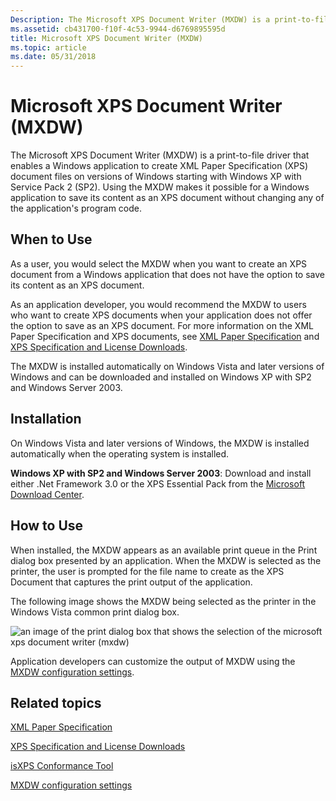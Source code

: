 ```yaml
---
Description: The Microsoft XPS Document Writer (MXDW) is a print-to-file driver that enables a Windows application to create XML Paper Specification (XPS) document files on versions of Windows starting with Windows XP with Service Pack 2 (SP2).
ms.assetid: cb431700-f10f-4c53-9944-d6769895595d
title: Microsoft XPS Document Writer (MXDW)
ms.topic: article
ms.date: 05/31/2018
---
```


# Microsoft XPS Document Writer (MXDW)

The Microsoft XPS Document Writer (MXDW) is a print-to-file driver that enables a Windows application to create XML Paper Specification (XPS) document files on versions of Windows starting with Windows XP with Service Pack 2 (SP2). Using the MXDW makes it possible for a Windows application to save its content as an XPS document without changing any of the application's program code.

## When to Use

As a user, you would select the MXDW when you want to create an XPS document from a Windows application that does not have the option to save its content as an XPS document.

As an application developer, you would recommend the MXDW to users who want to create XPS documents when your application does not offer the option to save as an XPS document. For more information on the XML Paper Specification and XPS documents, see [XML Paper Specification](https://go.microsoft.com/?linkid=8435939) and [XPS Specification and License Downloads](https://go.microsoft.com/fwlink/p/?linkid=70358).

The MXDW is installed automatically on Windows Vista and later versions of Windows and can be downloaded and installed on Windows XP with SP2 and Windows Server 2003.

## Installation

On Windows Vista and later versions of Windows, the MXDW is installed automatically when the operating system is installed.

**Windows XP with SP2 and Windows Server 2003**: Download and install either .Net Framework 3.0 or the XPS Essential Pack from the [Microsoft Download Center](https://go.microsoft.com/?linkid=9729629).

## How to Use

When installed, the MXDW appears as an available print queue in the Print dialog box presented by an application. When the MXDW is selected as the printer, the user is prompted for the file name to create as the XPS Document that captures the print output of the application.

The following image shows the MXDW being selected as the printer in the Windows Vista common print dialog box.

![an image of the print dialog box that shows the selection of the microsoft xps document writer (mxdw)](images/choosingmxdwinvista.gif)

Application developers can customize the output of MXDW using the [MXDW configuration settings](mxdw-configuration-settings.md).

## Related topics

<dl> <dt>

[XML Paper Specification](https://go.microsoft.com/?linkid=8435939)
</dt> <dt>

[XPS Specification and License Downloads](https://go.microsoft.com/fwlink/p/?linkid=70358)
</dt> <dt>

[isXPS Conformance Tool](https://msdn.microsoft.com/library/Aa348104(v=VS.85).aspx)
</dt> <dt>

[MXDW configuration settings](mxdw-configuration-settings.md)
</dt> </dl>

 

 



